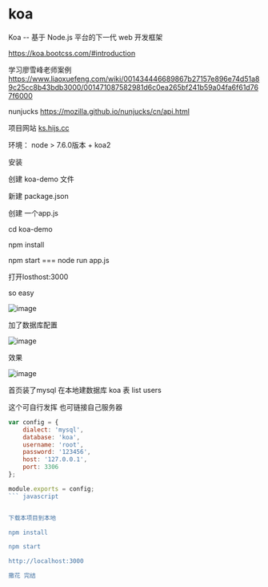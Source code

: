 # koa

 Koa -- 基于 Node.js 平台的下一代 web 开发框架

https://koa.bootcss.com/#introduction

学习廖雪峰老师案例
https://www.liaoxuefeng.com/wiki/001434446689867b27157e896e74d51a89c25cc8b43bdb3000/001471087582981d6c0ea265bf241b59a04fa6f61d767f6000

nunjucks
https://mozilla.github.io/nunjucks/cn/api.html

项目网站 
[ks.hijs.cc](http://ks.hijs.cc/)

环境： node > 7.6.0版本 + koa2

安装 

创建 koa-demo 文件

新建 package.json

创建 一个app.js

 cd koa-demo
 
   npm install

   npm start === node run app.js

打开losthost:3000

so easy

![image](https://www.hijs.cc/img/koa.png)

加了数据库配置

![image](https://www.hijs.cc/img/QQ%BD%D8%CD%BC20171214180031.png)

效果

![image](https://www.hijs.cc/img/QQ%CD%BC%C6%AC20171214182356.png)

首页装了mysql 在本地建数据库 koa 表 list users

这个可自行发挥 也可链接自己服务器

``` javascript
var config = {
    dialect: 'mysql',
    database: 'koa',
    username: 'root',
    password: '123456',
    host: '127.0.0.1',
    port: 3306
};

module.exports = config;
``` javascript


下载本项目到本地

npm install

npm start

http://localhost:3000

撒花 完结

